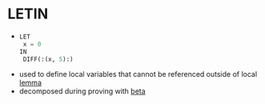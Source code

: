 LETIN
=====
-
  ```commonlisp
  LET
   x = 0
  IN
   DIFF(:(x, 5):)
  ```
- used to define local variables that cannot be referenced outside of local [lemma](../pages/lemma.md)
- decomposed during proving with [beta](../pages/beta.md)
